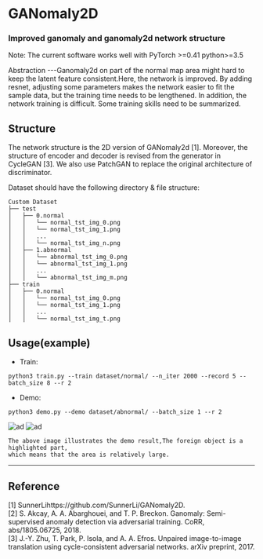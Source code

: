# GANomaly2D
### Improved ganomaly and ganomaly2d network structure
Note: The current software works well with PyTorch >=0.41 python>=3.5

Abstraction
---Ganomaly2d on part of the normal map area might hard to keep the latent feature consistent.Here, the network is improved. By adding resnet, adjusting some parameters makes the network easier to fit the sample data, but the training time needs to be lengthened. In addition, the network training is difficult. Some training skills need to be summarized.

Structure
---
The network structure is the 2D version of GANomaly2d [1]. Moreover, the structure of encoder and decoder is revised from the generator in CycleGAN [3]. We also use PatchGAN to replace the original architecture of discriminator.

Dataset should have the following directory & file structure:
```
Custom Dataset
├── test
│   ├── 0.normal
│   │   └── normal_tst_img_0.png
│   │   └── normal_tst_img_1.png
│   │   ...
│   │   └── normal_tst_img_n.png
│   ├── 1.abnormal
│   │   └── abnormal_tst_img_0.png
│   │   └── abnormal_tst_img_1.png
│   │   ...
│   │   └── abnormal_tst_img_m.png
├── train
│   ├── 0.normal
│   │   └── normal_tst_img_0.png
│   │   └── normal_tst_img_1.png
│   │   ...
│   │   └── normal_tst_img_t.png

```

Usage(example)
---
* Train:
```
python3 train.py --train dataset/normal/ --n_iter 2000 --record 5 --batch_size 8 --r 2
```
* Demo:
```
python3 demo.py --demo dataset/abnormal/ --batch_size 1 --r 2
```

![ad](https://github.com/gewenchao/anomaly-detection-of-improved-ganomaly2d/blob/master/0.png)
![ad](https://github.com/gewenchao/anomaly-detection-of-improved-ganomaly2d/blob/master/1.png)

```
The above image illustrates the demo result,The foreign object is a highlighted part,  
which means that the area is relatively large.
```
---
Reference
---
[1] SunnerLihttps://github.com/SunnerLi/GANomaly2D.  
[2] S. Akcay, A. A. Abarghouei, and T. P. Breckon. Ganomaly: Semi-supervised anomaly detection via adversarial training. CoRR, abs/1805.06725, 2018.  
[3] J.-Y. Zhu, T. Park, P. Isola, and A. A. Efros. Unpaired image-to-image translation using cycle-consistent adversarial networks. arXiv preprint, 2017.        
